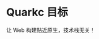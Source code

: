 # Quarkc 目标

让 Web 构建贴近原生，技术栈无关！

<!-- <P>Quarkc 旨在让 Web 组件的构建脱离前端框架！不再被框架的条条框框所束缚，前端框架每年会更新，伴随着组件的更新迭代，网上泛滥着各种组件文档，以及API。</p>
<br/>
<p>
如果能做到组件不用依赖框架而存在，那么这个组件可以穿越沉浮，历经长久！而这个答案就是回归浏览器原生 —— 用 Web Components(W3C标准) 去构建前端组件。
</p>
<br/>
<p>
Quarkc 将最流行的前端框架中的最佳概念组合成一个编译时工具，而不是运行时工具。这里需要强调的是，Quarkc 的目标不是成为一个“框架”，也不希望被视为一个”框架“。相反，我们的目标是在浏览器运行时使用Web标准的同时，为开发者提供一个优秀的前端开发工具！
</p>
<br/>

## 面向未来

<p>
随着软件开发的不断发展，前端框架一直以来也以飞快的速度在不断发展，相比于其他组件构建方式，Quark 组件选择了另一条 <b>“赛道”</b> —— 追随浏览器原生API！以 <b>极其稳定</b> 的姿态进行组件开发，做到了脱离前端框架而存在，且可以自由的翱翔在各种框架内去使用。
</p>

## 性能

不同于主流前端组件的构建，Quark 组件没有 Runtime，组件进入浏览器不需要大量的前置工作。普通的 div 标签如何渲染，Quark 组件就怎么渲染。

## 极少量的API

Quarkc 刻意不提供一个需要经过学习的大型定制的API，而是严格依赖 Web 标准。在追随主流框架的最佳体验的同时，尽可能地尊从浏览器原生API，做到克制！API越少，破坏越小。 -->